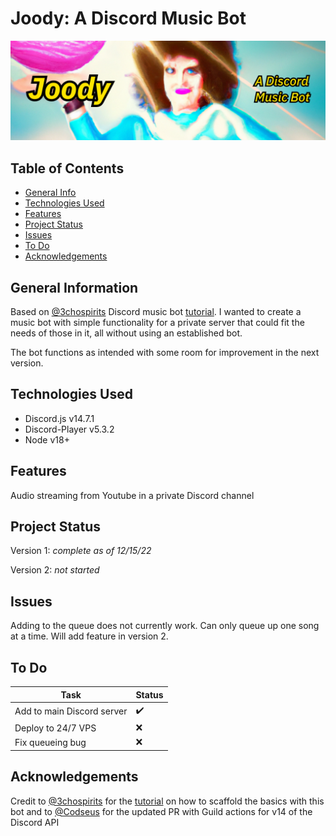 # Joody: A Discord Music Bot

![Joody](./images/joody.jpg)

## Table of Contents

- [General Info](#general-information)
- [Technologies Used](#technologies-used)
- [Features](#features)
- [Project Status](#project-status)
- [Issues](#issues)
- [To Do](#to-do)
- [Acknowledgements](#acknowledgements)

## General Information

Based on [@3chospirits](https://github.com/3chospirits) Discord music bot [tutorial](https://www.youtube.com/watch?v=fN29HIaoHLU&ab_channel=Niconiconii). I wanted to create a music bot with simple functionality for a private server that could fit the needs of those in it, all without using an established bot.

The bot functions as intended with some room for improvement in the next version.

## Technologies Used

- Discord.js v14.7.1
- Discord-Player v5.3.2
- Node v18+

## Features

Audio streaming from Youtube in a private Discord channel


## Project Status

Version 1: _complete as of 12/15/22_ 

Version 2: _not started_

## Issues

Adding to the queue does not currently work. Can only queue up one song at a time. Will add feature in version 2.

## To Do
| Task | Status |
|---|---|
| Add to main Discord server | :heavy_check_mark: |
| Deploy to 24/7 VPS | :x: |
| Fix queueing bug | :x: |


## Acknowledgements

Credit to [@3chospirits](https://github.com/3chospirits) for the [tutorial](https://www.youtube.com/watch?v=fN29HIaoHLU&ab_channel=Niconiconii) on how to scaffold the basics with this bot and to [@Codseus](https://github.com/Codseus) for the updated PR with Guild actions for v14 of the Discord API


